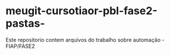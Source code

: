 # meugit-cursotiaor-pbl-fase2-pastas-
Este repositorio contem arquivos do trabalho sobre automação - FIAP/FASE2
